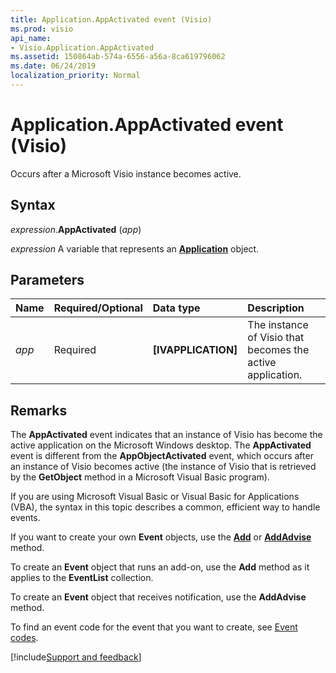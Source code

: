 ```yaml
---
title: Application.AppActivated event (Visio)
ms.prod: visio
api_name:
- Visio.Application.AppActivated
ms.assetid: 150864ab-574a-6556-a56a-8ca619796062
ms.date: 06/24/2019
localization_priority: Normal
---
```



# Application.AppActivated event (Visio)

Occurs after a Microsoft Visio instance becomes active.


## Syntax

_expression_.**AppActivated** (_app_)

_expression_ A variable that represents an **[Application](Visio.Application.md)** object.


## Parameters

|Name|Required/Optional|Data type|Description|
|:-----|:-----|:-----|:-----|
| _app_|Required| **[IVAPPLICATION]**|The instance of Visio that becomes the active application.|

## Remarks

The **AppActivated** event indicates that an instance of Visio has become the active application on the Microsoft Windows desktop. The **AppActivated** event is different from the **AppObjectActivated** event, which occurs after an instance of Visio becomes active (the instance of Visio that is retrieved by the **GetObject** method in a Microsoft Visual Basic program).

If you are using Microsoft Visual Basic or Visual Basic for Applications (VBA), the syntax in this topic describes a common, efficient way to handle events.

If you want to create your own **Event** objects, use the **[Add](visio.eventlist.add.md)** or **[AddAdvise](visio.eventlist.addadvise.md)** method. 

To create an **Event** object that runs an add-on, use the **Add** method as it applies to the **EventList** collection. 

To create an **Event** object that receives notification, use the **AddAdvise** method. 

To find an event code for the event that you want to create, see [Event codes](../visio/Concepts/event-codesvisio.md).

[!include[Support and feedback](~/includes/feedback-boilerplate.md)]